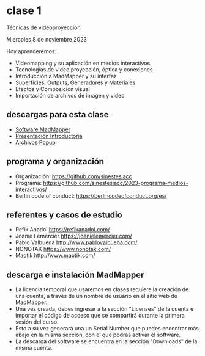 # clase 1

Técnicas de videoproyección

Miercoles 8 de noviembre 2023

Hoy aprenderemos:

- Videomapping y su aplicación en medios interactivos
- Tecnologías de video proyección, óptica y conexiones
- Introducción a MadMapper y su interfaz
- Superficies, Outputs, Generadores y Materiales
- Efectos y Composición visual
- Importación de archivos de imagen y video

## descargas para esta clase

- [Software MadMapper](https://madmapper.com/)
- [Presentación Introductoria](./presentaciones/sinestesia-videomapping-experiencias-clase1.pdf)
- [Archivos Popup](./archivos/popup.pdf)

## programa y organización

- Organización: https://github.com/sinestesiacc
- Programa: https://github.com/sinestesiacc/2023-programa-medios-interactivos/
- Berlin code of conduct: https://berlincodeofconduct.org/es/

## referentes y casos de estudio

- Refik Anadol https://refikanadol.com/
- Joanie Lemercier https://joanielemercier.com/
- Pablo Valbuena http://www.pablovalbuena.com/
- NONOTAK https://www.nonotak.com/
- Maotik http://www.maotik.com/

## descarga e instalación MadMapper

- La licencia temporal que usaremos en clases requiere la creación de una cuenta, a través de un nombre de usuario en el sitio web de MadMapper.
- Una vez creada, debes ingresar a la sección "Licenses" de la cuenta e importar el código de acceso que se compartirá durante la primera sesión del curso.
- Esto a su vez generará una un Serial Number que puedes encontrar más abajo en la misma sección, con el que podrás activar el software.
- La descarga del software se encuentra en la sección "Downloads" de la misma cuenta. 
